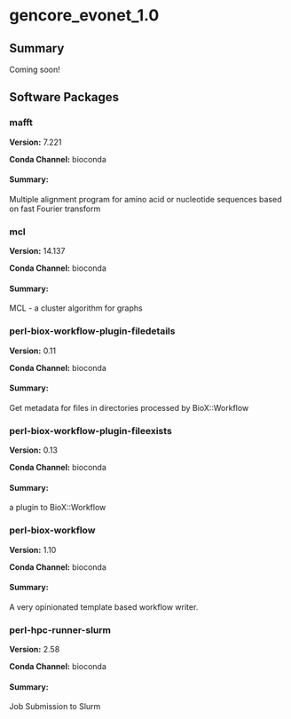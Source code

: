# gencore_evonet_1.0
## Summary

Coming soon!

## Software Packages

### mafft
**Version:** 7.221

**Conda Channel:** bioconda

#### Summary:
Multiple alignment program for amino acid or nucleotide sequences based on fast Fourier transform



### mcl
**Version:** 14.137

**Conda Channel:** bioconda

#### Summary:
MCL - a cluster algorithm for graphs



### perl-biox-workflow-plugin-filedetails
**Version:** 0.11

**Conda Channel:** bioconda

#### Summary:
Get metadata for files in directories processed by BioX::Workflow



### perl-biox-workflow-plugin-fileexists
**Version:** 0.13

**Conda Channel:** bioconda

#### Summary:
a plugin to BioX::Workflow



### perl-biox-workflow
**Version:** 1.10

**Conda Channel:** bioconda

#### Summary:
A very opinionated template based workflow writer.



### perl-hpc-runner-slurm
**Version:** 2.58

**Conda Channel:** bioconda

#### Summary:
Job Submission to Slurm



